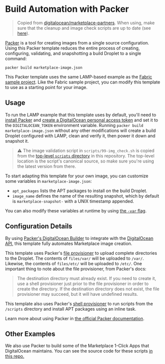 # Build Automation with Packer

> Copied from [digitalocean/marketplace-partners](https://github.com/digitalocean/marketplace-partners).
> When using, make sure that the cleanup and image check scripts are up to date (see [here](https://github.com/digitalocean/marketplace-partners/tree/master/scripts)).

[Packer](https://www.packer.io/intro) is a tool for creating images from a single source configuration. Using this Packer template reduces the entire process of creating, configuring, validating, and snapshotting a build Droplet to a single command:

```
packer build marketplace-image.json
```

This Packer template uses the same LAMP-based example as the [Fabric sample project](../fabric). Like the Fabric sample project, you can modify this template to use as a starting point for your image.

## Usage

To run the LAMP example that this template uses by default, you'll need to [install Packer](https://www.packer.io/intro/getting-started/install.html) and [create a DigitalOcean personal access token](https://www.digitalocean.com/docs/api/create-personal-access-token/) and set it to the `DIGITALOCEAN_TOKEN` environment variable. Running `packer build marketplace-image.json` without any other modifications will create a build Droplet configured with LAMP, clean and verify it, then power it down and snapshot it.

> ⚠️ The image validation script in `scripts/99-img_check.sh` is copied from the [top-level `scripts` directory](../scripts) in this repository. The top-level location is the script's canonical source, so make sure you're using the latest version from there.

To start adapting this template for your own image, you can customize some variables in `marketplace-image.json`:

* `apt_packages` lists the APT packages to install on the build Droplet.
* `image_name` defines the name of the resulting snapshot, which by default is `marketplace-snapshot-` with a UNIX timestamp appended.

You can also modify these variables at runtime by using [the `-var` flag](https://www.packer.io/docs/templates/user-variables.html#setting-variables).

## Configuration Details

By using [Packer's DigitalOcean Builder](https://www.packer.io/docs/builders/digitalocean.html) to integrate with the [DigitalOcean API](https://developers.digitalocean.com/), this template fully automates Marketplace image creation.

This template uses Packer's [file provisioner](https://www.packer.io/docs/provisioners/file.html) to upload complete directories to the Droplet. The contents of `files/var/` will be uploaded to `/var/`. Likewise, the contents of `files/etc/` will be uploaded to `/etc/`. One important thing to note about the file provisioner, from Packer's docs:

> The destination directory must already exist. If you need to create it, use a shell provisioner just prior to the file provisioner in order to create the directory. If the destination directory does not exist, the file provisioner may succeed, but it will have undefined results.

This template also uses Packer's [shell provisioner](https://www.packer.io/docs/provisioners/shell.html) to run scripts from the `/scripts` directory and install APT packages using an inline task.

Learn more about using Packer in [the official Packer documentation](https://www.packer.io/docs/).

## Other Examples

We also use Packer to build some of the Marketplace 1-Click Apps that DigitalOcean maintains. You can see the source code for these scripts [in this repo.](https://github.com/digitalocean/droplet-1-clicks)

